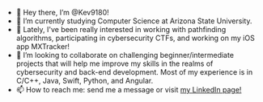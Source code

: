 - 👋 Hey there, I’m @Kev9180! 
- 🌱 I’m currently studying Computer Science at Arizona State University.
- 👀 Lately, I've been really interested in working with pathfinding algorithms, participating in cybersecurity CTFs, and working on my iOS app MXTracker!
- 💞️ I’m looking to collaborate on challenging beginner/intermediate projects that will help me improve my skills in the realms of cybersecurity and back-end development. Most of my experience is in C/C++, Java, Swift, Python, and Angular.
- 📫 How to reach me: send me a message or visit [my LinkedIn page!](https://www.linkedin.com/in/kjohnston10)

<!---
Kev9180/Kev9180 is a ✨ special ✨ repository because its `README.md` (this file) appears on your GitHub profile.
You can click the Preview link to take a look at your changes.
--->
